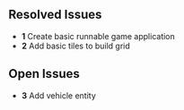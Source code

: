 ## Resolved Issues ##

- **1** Create basic runnable game application
- **2** Add basic tiles to build grid

## Open Issues ##

- **3** Add vehicle entity

